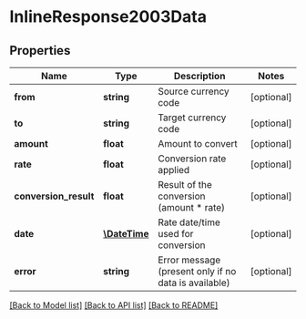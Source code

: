 # InlineResponse2003Data

## Properties
Name | Type | Description | Notes
------------ | ------------- | ------------- | -------------
**from** | **string** | Source currency code | [optional] 
**to** | **string** | Target currency code | [optional] 
**amount** | **float** | Amount to convert | [optional] 
**rate** | **float** | Conversion rate applied | [optional] 
**conversion_result** | **float** | Result of the conversion (amount * rate) | [optional] 
**date** | [**\DateTime**](\DateTime.md) | Rate date/time used for conversion | [optional] 
**error** | **string** | Error message (present only if no data is available) | [optional] 

[[Back to Model list]](../../README.md#documentation-for-models) [[Back to API list]](../../README.md#documentation-for-api-endpoints) [[Back to README]](../../README.md)

